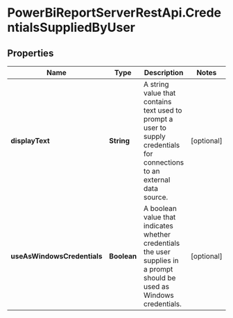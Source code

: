 # PowerBiReportServerRestApi.CredentialsSuppliedByUser

## Properties
Name | Type | Description | Notes
------------ | ------------- | ------------- | -------------
**displayText** | **String** | A string value that contains text used to prompt a user to supply credentials for connections to an external data source. | [optional] 
**useAsWindowsCredentials** | **Boolean** | A boolean value that indicates whether credentials the user supplies in a prompt should be used as Windows credentials. | [optional] 


